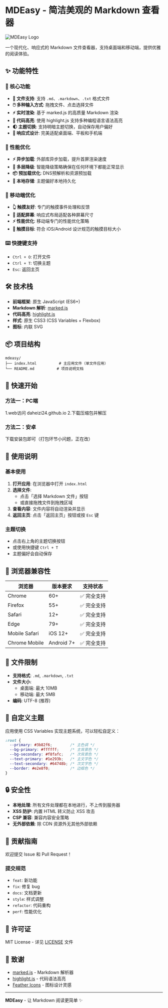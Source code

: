 # MDEasy - 简洁美观的 Markdown 查看器

![MDEasy Logo](https://img.shields.io/badge/MDEasy-Markdown%20Viewer-blue?style=for-the-badge)

一个现代化、响应式的 Markdown 文件查看器，支持桌面端和移动端，提供优雅的阅读体验。

## ✨ 功能特性

### 🎯 核心功能
- **📁 文件支持**: 支持 `.md`、`.markdown`、`.txt` 格式文件
- **🖱️ 多种输入方式**: 拖拽文件、点击选择文件
- **⚡ 实时渲染**: 基于 marked.js 的高质量 Markdown 渲染
- **🎨 代码高亮**: 使用 highlight.js 支持多种编程语言语法高亮
- **🌓 主题切换**: 支持明暗主题切换，自动保存用户偏好
- **📱 响应式设计**: 完美适配桌面端、平板和手机端

### 🚀 性能优化
- **⚡ 异步加载**: 外部库异步加载，提升首屏渲染速度
- **🔄 多层降级**: 智能降级策略确保在任何环境下都能正常显示
- **📦 预加载优化**: DNS预解析和资源预加载
- **💾 本地存储**: 主题偏好本地持久化

### 📱 移动端优化
- **👆 触摸友好**: 专门的触摸事件处理和反馈
- **📏 适配屏幕**: 响应式布局适配各种屏幕尺寸
- **⚡ 性能优化**: 移动端专门的性能优化策略
- **🎯 触摸目标**: 符合 iOS/Android 设计规范的触摸目标大小

### ⌨️ 快捷键支持
- `Ctrl + O`: 打开文件
- `Ctrl + T`: 切换主题
- `Esc`: 返回主页

## 🛠️ 技术栈

- **前端框架**: 原生 JavaScript (ES6+)
- **Markdown 解析**: [marked.js](https://marked.js.org/)
- **代码高亮**: [highlight.js](https://highlightjs.org/)
- **样式**: 原生 CSS3 (CSS Variables + Flexbox)
- **图标**: 内联 SVG

## 📦 项目结构

```
mdeasy/
├── index.html          # 主应用文件（单文件应用）
└── README.md          # 项目说明文档
```

## 🚀 快速开始

### 方法一：PC端
1.web访问 daheizi24.github.io
2.下载压缩包并解压
### 方法二：安卓
下载安装包即可（打包环节小问题，正在改）

## 📖 使用说明

### 基本使用
1. **打开应用**: 在浏览器中打开 `index.html`
2. **选择文件**: 
   - 点击「选择 Markdown 文件」按钮
   - 或直接拖拽文件到拖拽区域
3. **查看内容**: 文件内容将自动渲染并显示
4. **返回主页**: 点击「返回主页」按钮或按 `Esc` 键

### 主题切换
- 点击右上角的主题切换按钮
- 或使用快捷键 `Ctrl + T`
- 主题偏好会自动保存



## 🔧 浏览器兼容性

| 浏览器 | 版本要求 | 支持状态 |
|--------|----------|----------|
| Chrome | 60+ | ✅ 完全支持 |
| Firefox | 55+ | ✅ 完全支持 |
| Safari | 12+ | ✅ 完全支持 |
| Edge | 79+ | ✅ 完全支持 |
| Mobile Safari | iOS 12+ | ✅ 完全支持 |
| Chrome Mobile | Android 7+ | ✅ 完全支持 |

## 📝 文件限制

- **支持格式**: `.md`, `.markdown`, `.txt`
- **文件大小**: 
  - 桌面端: 最大 10MB
  - 移动端: 最大 5MB
- **编码**: UTF-8 (推荐)

## 🎨 自定义主题

应用使用 CSS Variables 实现主题系统，可以轻松自定义：

```css
:root {
  --primary: #3b82f6;        /* 主色调 */
  --bg-primary: #ffffff;     /* 主背景色 */
  --bg-secondary: #f8fafc;   /* 次背景色 */
  --text-primary: #1e293b;   /* 主文字色 */
  --text-secondary: #64748b; /* 次文字色 */
  --border: #e2e8f0;         /* 边框色 */
}
```

## 🔒 安全性

- **本地处理**: 所有文件处理都在本地进行，不上传到服务器
- **XSS 防护**: 内置 HTML 转义防止 XSS 攻击
- **CSP 兼容**: 兼容内容安全策略
- **无外部依赖**: 除 CDN 资源外无其他外部依赖


## 🤝 贡献指南

欢迎提交 Issue 和 Pull Request！


### 提交规范
- `feat`: 新功能
- `fix`: 修复 bug
- `docs`: 文档更新
- `style`: 样式调整
- `refactor`: 代码重构
- `perf`: 性能优化

## 📄 许可证

MIT License - 详见 [LICENSE](LICENSE) 文件

## 🙏 致谢

- [marked.js](https://marked.js.org/) - Markdown 解析器
- [highlight.js](https://highlightjs.org/) - 代码语法高亮
- [Feather Icons](https://feathericons.com/) - 图标设计灵感


---

**MDEasy** - 让 Markdown 阅读更简单 ✨